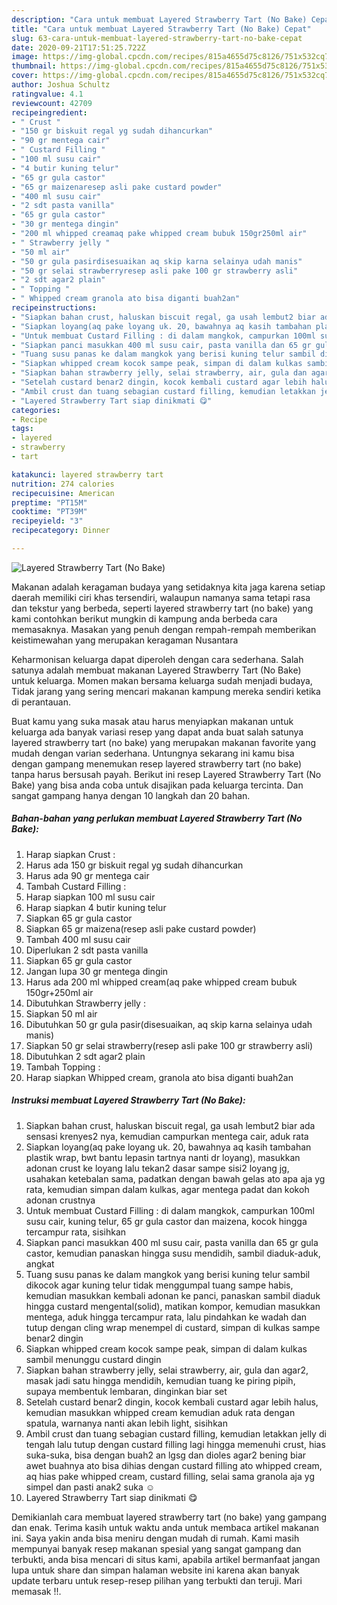 ```yaml
---
description: "Cara untuk membuat Layered Strawberry Tart (No Bake) Cepat"
title: "Cara untuk membuat Layered Strawberry Tart (No Bake) Cepat"
slug: 63-cara-untuk-membuat-layered-strawberry-tart-no-bake-cepat
date: 2020-09-21T17:51:25.722Z
image: https://img-global.cpcdn.com/recipes/815a4655d75c8126/751x532cq70/layered-strawberry-tart-no-bake-foto-resep-utama.jpg
thumbnail: https://img-global.cpcdn.com/recipes/815a4655d75c8126/751x532cq70/layered-strawberry-tart-no-bake-foto-resep-utama.jpg
cover: https://img-global.cpcdn.com/recipes/815a4655d75c8126/751x532cq70/layered-strawberry-tart-no-bake-foto-resep-utama.jpg
author: Joshua Schultz
ratingvalue: 4.1
reviewcount: 42709
recipeingredient:
- " Crust "
- "150 gr biskuit regal yg sudah dihancurkan"
- "90 gr mentega cair"
- " Custard Filling "
- "100 ml susu cair"
- "4 butir kuning telur"
- "65 gr gula castor"
- "65 gr maizenaresep asli pake custard powder"
- "400 ml susu cair"
- "2 sdt pasta vanilla"
- "65 gr gula castor"
- "30 gr mentega dingin"
- "200 ml whipped creamaq pake whipped cream bubuk 150gr250ml air"
- " Strawberry jelly "
- "50 ml air"
- "50 gr gula pasirdisesuaikan aq skip karna selainya udah manis"
- "50 gr selai strawberryresep asli pake 100 gr strawberry asli"
- "2 sdt agar2 plain"
- " Topping "
- " Whipped cream granola ato bisa diganti buah2an"
recipeinstructions:
- "Siapkan bahan crust, haluskan biscuit regal, ga usah lembut2 biar ada sensasi krenyes2 nya, kemudian campurkan mentega cair, aduk rata"
- "Siapkan loyang(aq pake loyang uk. 20, bawahnya aq kasih tambahan plastik wrap, bwt bantu lepasin tartnya nanti dr loyang), masukkan adonan crust ke loyang lalu tekan2 dasar sampe sisi2 loyang jg, usahakan ketebalan sama, padatkan dengan bawah gelas ato apa aja yg rata, kemudian simpan dalam kulkas, agar mentega padat dan kokoh adonan crustnya"
- "Untuk membuat Custard Filling : di dalam mangkok, campurkan 100ml susu cair, kuning telur, 65 gr gula castor dan maizena, kocok hingga tercampur rata, sisihkan"
- "Siapkan panci masukkan 400 ml susu cair, pasta vanilla dan 65 gr gula castor, kemudian panaskan hingga susu mendidih, sambil diaduk-aduk, angkat"
- "Tuang susu panas ke dalam mangkok yang berisi kuning telur sambil dikocok agar kuning telur tidak menggumpal tuang sampe habis, kemudian masukkan kembali adonan ke panci, panaskan sambil diaduk hingga custard mengental(solid), matikan kompor, kemudian masukkan mentega, aduk hingga tercampur rata, lalu pindahkan ke wadah dan tutup dengan cling wrap menempel di custard, simpan di kulkas sampe benar2 dingin"
- "Siapkan whipped cream kocok sampe peak, simpan di dalam kulkas sambil menunggu custard dingin"
- "Siapkan bahan strawberry jelly, selai strawberry, air, gula dan agar2, masak jadi satu hingga mendidih, kemudian tuang ke piring pipih, supaya membentuk lembaran, dinginkan biar set"
- "Setelah custard benar2 dingin, kocok kembali custard agar lebih halus, kemudian masukkan whipped cream kemudian aduk rata dengan spatula, warnanya nanti akan lebih light, sisihkan"
- "Ambil crust dan tuang sebagian custard filling, kemudian letakkan jelly di tengah lalu tutup dengan custard filling lagi hingga memenuhi crust, hias suka-suka, bisa dengan buah2 an lgsg dan dioles agar2 bening biar awet buahnya ato bisa dihias dengan custard filling ato whipped cream, aq hias pake whipped cream, custard filling, selai sama granola aja yg simpel dan pasti anak2 suka ☺️"
- "Layered Strawberry Tart siap dinikmati 😋"
categories:
- Recipe
tags:
- layered
- strawberry
- tart

katakunci: layered strawberry tart 
nutrition: 274 calories
recipecuisine: American
preptime: "PT15M"
cooktime: "PT39M"
recipeyield: "3"
recipecategory: Dinner

---
```



![Layered Strawberry Tart (No Bake)](https://img-global.cpcdn.com/recipes/815a4655d75c8126/751x532cq70/layered-strawberry-tart-no-bake-foto-resep-utama.jpg)

Makanan adalah keragaman budaya yang setidaknya kita jaga karena setiap daerah memiliki ciri khas tersendiri, walaupun namanya sama tetapi rasa dan tekstur yang berbeda, seperti layered strawberry tart (no bake) yang kami contohkan berikut mungkin di kampung anda berbeda cara memasaknya. Masakan yang penuh dengan rempah-rempah memberikan keistimewahan yang merupakan keragaman Nusantara



Keharmonisan keluarga dapat diperoleh dengan cara sederhana. Salah satunya adalah membuat makanan Layered Strawberry Tart (No Bake) untuk keluarga. Momen makan bersama keluarga sudah menjadi budaya, Tidak jarang yang sering mencari makanan kampung mereka sendiri ketika di perantauan.

Buat kamu yang suka masak atau harus menyiapkan makanan untuk keluarga ada banyak variasi resep yang dapat anda buat salah satunya layered strawberry tart (no bake) yang merupakan makanan favorite yang mudah dengan varian sederhana. Untungnya sekarang ini kamu bisa dengan gampang menemukan resep layered strawberry tart (no bake) tanpa harus bersusah payah.
Berikut ini resep Layered Strawberry Tart (No Bake) yang bisa anda coba untuk disajikan pada keluarga tercinta. Dan sangat gampang hanya dengan 10 langkah dan 20 bahan.


<!--inarticleads1-->

##### Bahan-bahan yang perlukan membuat Layered Strawberry Tart (No Bake):

1. Harap siapkan  Crust :
1. Harus ada 150 gr biskuit regal yg sudah dihancurkan
1. Harus ada 90 gr mentega cair
1. Tambah  Custard Filling :
1. Harap siapkan 100 ml susu cair
1. Harap siapkan 4 butir kuning telur
1. Siapkan 65 gr gula castor
1. Siapkan 65 gr maizena(resep asli pake custard powder)
1. Tambah 400 ml susu cair
1. Diperlukan 2 sdt pasta vanilla
1. Siapkan 65 gr gula castor
1. Jangan lupa 30 gr mentega dingin
1. Harus ada 200 ml whipped cream(aq pake whipped cream bubuk 150gr+250ml air
1. Dibutuhkan  Strawberry jelly :
1. Siapkan 50 ml air
1. Dibutuhkan 50 gr gula pasir(disesuaikan, aq skip karna selainya udah manis)
1. Siapkan 50 gr selai strawberry(resep asli pake 100 gr strawberry asli)
1. Dibutuhkan 2 sdt agar2 plain
1. Tambah  Topping :
1. Harap siapkan  Whipped cream, granola ato bisa diganti buah2an




<!--inarticleads2-->

##### Instruksi membuat  Layered Strawberry Tart (No Bake):

1. Siapkan bahan crust, haluskan biscuit regal, ga usah lembut2 biar ada sensasi krenyes2 nya, kemudian campurkan mentega cair, aduk rata
1. Siapkan loyang(aq pake loyang uk. 20, bawahnya aq kasih tambahan plastik wrap, bwt bantu lepasin tartnya nanti dr loyang), masukkan adonan crust ke loyang lalu tekan2 dasar sampe sisi2 loyang jg, usahakan ketebalan sama, padatkan dengan bawah gelas ato apa aja yg rata, kemudian simpan dalam kulkas, agar mentega padat dan kokoh adonan crustnya
1. Untuk membuat Custard Filling : di dalam mangkok, campurkan 100ml susu cair, kuning telur, 65 gr gula castor dan maizena, kocok hingga tercampur rata, sisihkan
1. Siapkan panci masukkan 400 ml susu cair, pasta vanilla dan 65 gr gula castor, kemudian panaskan hingga susu mendidih, sambil diaduk-aduk, angkat
1. Tuang susu panas ke dalam mangkok yang berisi kuning telur sambil dikocok agar kuning telur tidak menggumpal tuang sampe habis, kemudian masukkan kembali adonan ke panci, panaskan sambil diaduk hingga custard mengental(solid), matikan kompor, kemudian masukkan mentega, aduk hingga tercampur rata, lalu pindahkan ke wadah dan tutup dengan cling wrap menempel di custard, simpan di kulkas sampe benar2 dingin
1. Siapkan whipped cream kocok sampe peak, simpan di dalam kulkas sambil menunggu custard dingin
1. Siapkan bahan strawberry jelly, selai strawberry, air, gula dan agar2, masak jadi satu hingga mendidih, kemudian tuang ke piring pipih, supaya membentuk lembaran, dinginkan biar set
1. Setelah custard benar2 dingin, kocok kembali custard agar lebih halus, kemudian masukkan whipped cream kemudian aduk rata dengan spatula, warnanya nanti akan lebih light, sisihkan
1. Ambil crust dan tuang sebagian custard filling, kemudian letakkan jelly di tengah lalu tutup dengan custard filling lagi hingga memenuhi crust, hias suka-suka, bisa dengan buah2 an lgsg dan dioles agar2 bening biar awet buahnya ato bisa dihias dengan custard filling ato whipped cream, aq hias pake whipped cream, custard filling, selai sama granola aja yg simpel dan pasti anak2 suka ☺️
1. Layered Strawberry Tart siap dinikmati 😋




Demikianlah cara membuat layered strawberry tart (no bake) yang gampang dan enak. Terima kasih untuk waktu anda untuk membaca artikel makanan ini. Saya yakin anda bisa meniru dengan mudah di rumah. Kami masih mempunyai banyak resep makanan spesial yang sangat gampang dan terbukti, anda bisa mencari di situs kami, apabila artikel bermanfaat jangan lupa untuk share dan simpan halaman website ini karena akan banyak update terbaru untuk resep-resep pilihan yang terbukti dan teruji. Mari memasak !!. 
